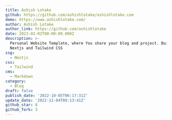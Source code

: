 ```yaml
---
title: Ashish Lotake
github: https://github.com/ashishlotake/ashishlotake.com
demo: https://www.ashishlotake.com/
author: Ashish Lotake
author_link: https://github.com/ashishlotake
date: 2023-02-02T00:00:00.000Z
description: >-
  Personal Website Template, where You share your blog and project. Build using
  Nextjs and Tailwind CSS
ssg:
  - Nextjs
css:
  - Tailwind
cms:
  - Markdown
category:
  - Blog
draft: false
publish_date: '2022-10-05T06:17:31Z'
update_date: '2022-12-04T08:13:41Z'
github_star: 8
github_fork: 3
---
```

